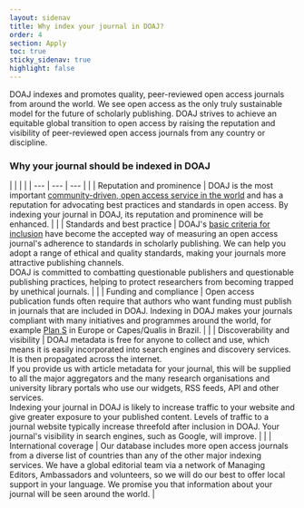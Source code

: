 ```yaml
---
layout: sidenav
title: Why index your journal in DOAJ?
order: 4
section: Apply
toc: true
sticky_sidenav: true
highlight: false
---
```


DOAJ indexes and promotes quality, peer-reviewed open access journals from around the world. We see open access as the only truly sustainable model for the future of scholarly publishing. DOAJ strives to achieve an equitable global transition to open access by raising the reputation and visibility of peer-reviewed open access journals from any country or discipline.

### Why your journal should be indexed in DOAJ

[comment]: # ({:.numbered-table .numbered-table--labels})
| | | |
| --- | --- | --- |
|   | Reputation and prominence | DOAJ is the most important [community-driven, open access service in the world](http://repository.jisc.ac.uk/6269/10/final-KE-Report-V5.1-20JAN2016.pdf) and has a reputation for advocating best practices and standards in open access. By indexing your journal in DOAJ, its reputation and prominence will be enhanced. |
|   | Standards and best practice | DOAJ's [basic criteria for inclusion](/apply/guide/) have become the accepted way of measuring an open access journal's adherence to standards in scholarly publishing. We can help you adopt a range of ethical and quality standards, making your journals more attractive publishing channels. <br>DOAJ is committed to combatting questionable publishers and questionable publishing practices, helping to protect researchers from becoming trapped by unethical journals. |
|   | Funding and compliance | Open access publication funds often require that authors who want funding must publish in journals that are included in DOAJ. Indexing in DOAJ makes your journals compliant with many initiatives and programmes around the world, for example [Plan S](https://www.coalition-s.org/) in Europe or  Capes/Qualis in Brazil. |
|   | Discoverability and visibility | DOAJ metadata is free for anyone to collect and use, which means it is easily incorporated into search engines and discovery services. It is then propagated across the internet. <br>If you provide us with article metadata for your journal, this will be supplied to all the major aggregators and the many research organisations and university library portals who use our widgets, RSS feeds, API and other services. <br>Indexing your journal in DOAJ is likely to increase traffic to your website and give greater exposure to your published content. Levels of traffic to a journal website typically increase threefold after inclusion in DOAJ. Your journal's visibility in search engines, such as Google, will improve. |
|   | International coverage  | Our database includes more open access journals from a diverse list of countries than any of the other major indexing services. We have a global editorial team via a network of Managing Editors, Ambassadors and volunteers, so we will do our best to offer local support in your language. We promise you that information about your journal will be seen around the world. |
